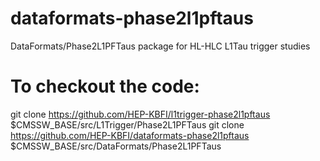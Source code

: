 # dataformats-phase2l1pftaus
DataFormats/Phase2L1PFTaus package for HL-HLC L1Tau trigger studies

# To checkout the code:

git clone https://github.com/HEP-KBFI/l1trigger-phase2l1pftaus $CMSSW_BASE/src/L1Trigger/Phase2L1PFTaus
git clone https://github.com/HEP-KBFI/dataformats-phase2l1pftaus $CMSSW_BASE/src/DataFormats/Phase2L1PFTaus
